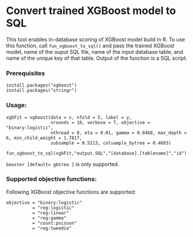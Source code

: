 # Convert trained XGBoost model to SQL

This tool enables in-database scoring of XGBoost model build in R. To use this function, call `fun_xgboost_to_sql()` and pass the trained XGBoost model, name of the ouput SQL file, name of the input database table, and name of the unique key of that table. Output of the function is a SQL script.

### Prerequisites

```
install.packages("xgboost")
install.packages("stringr")
```

### Usage:

```
xgbFit = xgboost(data = x, nfold = 5, label = y, 
                 nrounds = 10, verbose = T, objective = "binary:logistic", 
                 nthread = 8, eta = 0.01, gamma = 0.0468, max_depth = 6, min_child_weight = 1.7817, 
                 subsample = 0.5213, colsample_bytree = 0.4603)
                 
fun_xgboost_to_sql(xgbFit,"output.SQL","[database].[tablename]","id")
```
`booster [default= gbtree ]` is only supported.
### Supported objective functions:

Following XGBoost objective functions are supported:
```
objective = "binary:logistic"
          = "reg:logistic"
          = "reg:linear"
          = "reg:gamma"
          = "count:poisson"
          = "reg:tweedie"
```
